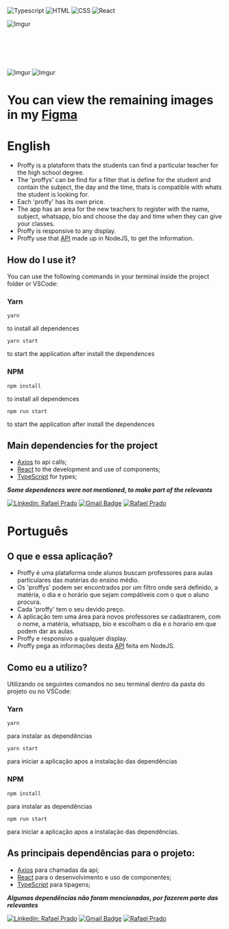 ![Typescript](https://img.shields.io/badge/TypeScript-007ACC?style=for-the-badge&logo=typescript&logoColor=white)
![HTML](https://img.shields.io/badge/HTML5-E34F26?style=for-the-badge&logo=html5&logoColor=white)
![CSS](https://img.shields.io/badge/CSS3-1572B6?style=for-the-badge&logo=css3&logoColor=white)
![React](https://img.shields.io/badge/React-20232A?style=for-the-badge&logo=react&logoColor=61DAFB)

![Imgur](https://i.imgur.com/1p2ho28.png)

</br>
</br>
</br>
</br>

![Imgur](https://i.imgur.com/6j9j0JW.png?1) ![Imgur](https://i.imgur.com/lcyfqmm.png?1)

# You can view the remaining images in my [Figma](https://www.figma.com/file/qgUHVXNZ8xvXpVXfrcm8v6/Rafael-Prado---Proffy_Web?node-id=0%3A1)

# English

- Proffy is a plataform thats the students can find a particular teacher for the high school degree.
- The 'proffys' can be find for a filter that is define for the student and contain the subject, the day and the time, thats is compatible with whats the student is looking for.
- Each 'proffy' has its own price.
- The app has an area for the new teachers to register with the name, subject, whatsapp, bio and choose the day and time when they can give your classes.
- Proffy is responsive to any display.
- Proffy use that [API](https://github.com/RafaelPrado409/NLW_Proffy_Backend) made up in NodeJS, to get the information.

## How do I use it?

You can use the following commands in your terminal inside the project folder or VSCode:

### Yarn

 ``` 
yarn 
``` 
to install all dependences

 ``` 
 yarn start 
 ``` 
 to start the application after install the dependences
 
 
### NPM

```
npm install
``` 
to install all dependences
```
npm run start
``` 
 to start the application after install the dependences
 
 ## Main dependencies for the project
 
- [Axios](https://github.com/axios/axios) to api calls;
- [React](https://reactjs.org/) to the development and use of components;
- [TypeScript](https://www.typescriptlang.org/) for types;

***Some dependences were not mentioned, to make part of the relevants***

[![Linkedin: Rafael Prado](https://img.shields.io/badge/-RafaelPrado-blue?style=flat-square&logo=Linkedin&logoColor=white&link=LINK-DO-SEU-LINKEDIN)](https://www.linkedin.com/in/rafael-prado-8a40b6132/)
[![Gmail Badge](https://img.shields.io/badge/-santiagorafael409@gmail.com-006bed?style=flat-square&logo=Gmail&logoColor=white&link=mailto:SEU-EMAIL)](mailto:santiagorafael409@gmail.com)
[![Rafael Prado]( https://img.shields.io/github/followers/RafaelPrado409?label=follow&style=social)](https://github.com/RafaelPrado409)

##

# Português

## O que e essa aplicação?

- Proffy é uma plataforma onde alunos buscam professores para aulas particulares das matérias do ensino médio.
- Os 'proffys' podem ser encontrados por um filtro onde será definido, a matéria, o dia e o horário que sejam compátiveis com o que o aluno procura.
- Cada 'proffy' tem o seu devido preço.
- A aplicação tem uma área para novos professores se cadastrarem, com o nome, a matéria, whatsapp, bio e escolham o dia e o horario em que podem dar as aulas.
- Proffy e responsivo a qualquer display.
- Proffy pega as informações desta [API](https://github.com/RafaelPrado409/NLW_Proffy_Backend) feita em NodeJS.

## Como eu a utilizo?

Utilizando os seguintes comandos no seu terminal dentro da pasta do projeto ou no VSCode: 

### Yarn

 ``` 
yarn 
``` 
para instalar as dependências

 ``` 
 yarn start 
 ``` 
 para iniciar a aplicação apos a instalação das dependências
 
### NPM

```
npm install
``` 
para instalar as dependências
```
npm run start
``` 
para iniciar a aplicação apos a instalação das dependências.

## As principais dependências para o projeto:
- [Axios](https://github.com/axios/axios) para chamadas da api;
- [React](https://reactjs.org/) para o desenvolvimento e uso de componentes;
- [TypeScript](https://www.typescriptlang.org/) para tipagens;

***Algumas dependências não foram mencionadas, por fazerem parte das relevantes***

[![Linkedin: Rafael Prado](https://img.shields.io/badge/-RafaelPrado-blue?style=flat-square&logo=Linkedin&logoColor=white&link=LINK-DO-SEU-LINKEDIN)](https://www.linkedin.com/in/rafael-prado-8a40b6132/)
[![Gmail Badge](https://img.shields.io/badge/-santiagorafael409@gmail.com-006bed?style=flat-square&logo=Gmail&logoColor=white&link=mailto:SEU-EMAIL)](mailto:santiagorafael409@gmail.com)
[![Rafael Prado]( https://img.shields.io/github/followers/RafaelPrado409?label=follow&style=social)](https://github.com/RafaelPrado409)

